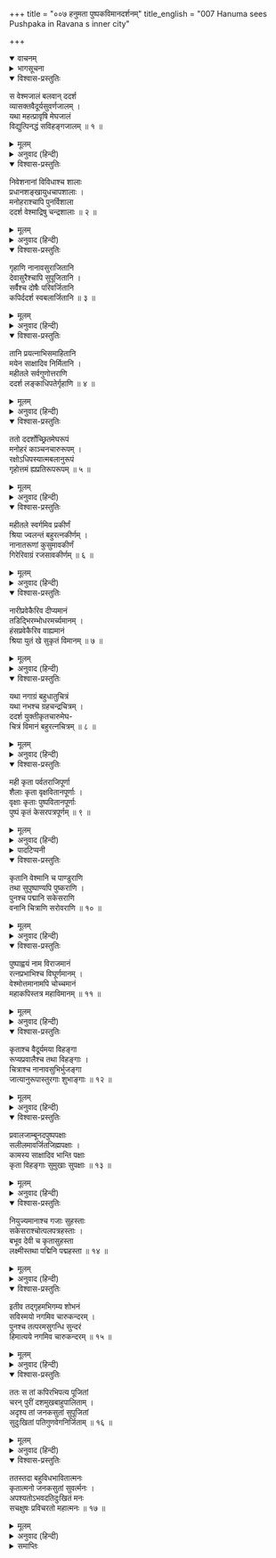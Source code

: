 +++
title = "००७ हनुमता पुष्पकविमानदर्शनम्"
title_english = "007 Hanuma sees Pushpaka in Ravana s inner city"

+++
<details open><summary>वाचनम्</summary>
<div caption="श्रीराम-हरिसीताराममूर्ति-घनपाठिभ्यां वचनम्" class="audioEmbed" src="https://archive.org/download/Ramayana-recitation-Sriram-harisItArAmamUrti-Ghanapaati-v2/Kanda_5/Kanda_5_SK-007-Hanuma_sees_Pushpaka_in_Ravana_s_inner_city.mp3"></div>
</details>

<details><summary>भागसूचना</summary>

7. रावणके भवन एवं पुष्पक विमानका वर्णन
</details>

<details open><summary>विश्वास-प्रस्तुतिः</summary>

स वेश्मजालं बलवान् ददर्श  
व्यासक्तवैदूर्यसुवर्णजालम् ।  
यथा महत्प्रावृषि मेघजालं  
विद्युत्पिनद्धं सविहङ्गजालम् ॥ १ ॥
</details>

<details><summary>मूलम्</summary>

स वेश्मजालं बलवान् ददर्श  
व्यासक्तवैदूर्यसुवर्णजालम् ।  
यथा महत्प्रावृषि मेघजालं  
विद्युत्पिनद्धं सविहङ्गजालम् ॥ १ ॥
</details>

<details><summary>अनुवाद (हिन्दी)</summary>

बलवान् वीर हनुमान् जी ने नीलमसे जड़ी हुई सोनेकी खिड़कियोंसे सुशोभित तथा पक्षिसमूहोंसे युक्त भवनोंका समुदाय देखा, जो वर्षाकालमें बिजलीसे युक्त महती मेघमालाके समान मनोहर जान पड़ता था ॥ १ ॥
</details>

<details open><summary>विश्वास-प्रस्तुतिः</summary>

निवेशनानां विविधाश्च शालाः  
प्रधानशङ्खायुधचापशालाः ।  
मनोहराश्चापि पुनर्विशाला  
ददर्श वेश्माद्रिषु चन्द्रशालाः ॥ २ ॥
</details>

<details><summary>मूलम्</summary>

निवेशनानां विविधाश्च शालाः  
प्रधानशङ्खायुधचापशालाः ।  
मनोहराश्चापि पुनर्विशाला  
ददर्श वेश्माद्रिषु चन्द्रशालाः ॥ २ ॥
</details>

<details><summary>अनुवाद (हिन्दी)</summary>

उसमें नाना प्रकारकी बैठकें, शङ्ख, आयुध और धनुषोंकी मुख्य-मुख्य शालाएँ तथा पर्वतोंके समान ऊँचे महलोंके ऊपर मनोहर एवं विशाल चन्द्रशालाएँ (अट्टालिकाएँ) देखीं ॥ २ ॥
</details>

<details open><summary>विश्वास-प्रस्तुतिः</summary>

गृहाणि नानावसुराजितानि  
देवासुरैश्चापि सुपूजितानि ।  
सर्वैश्च दोषैः परिवर्जितानि  
कपिर्ददर्श स्वबलार्जितानि ॥ ३ ॥
</details>

<details><summary>मूलम्</summary>

गृहाणि नानावसुराजितानि  
देवासुरैश्चापि सुपूजितानि ।  
सर्वैश्च दोषैः परिवर्जितानि  
कपिर्ददर्श स्वबलार्जितानि ॥ ३ ॥
</details>

<details><summary>अनुवाद (हिन्दी)</summary>

कपिवर हनुमान् ने वहाँ नाना प्रकारके रत्नोंसे सुशोभित ऐसे-ऐसे घर देखे, जिनकी देवता और असुर भी प्रशंसा करते थे । वे गृह सम्पूर्ण दोषोंसे रहित थे तथा रावणने उन्हें अपने पुरुषार्थसे प्राप्त किया था ॥ ३ ॥
</details>

<details open><summary>विश्वास-प्रस्तुतिः</summary>

तानि प्रयत्नाभिसमाहितानि  
मयेन साक्षादिव निर्मितानि ।  
महीतले सर्वगुणोत्तराणि  
ददर्श लङ्काधिपतेर्गृहाणि ॥ ४ ॥
</details>

<details><summary>मूलम्</summary>

तानि प्रयत्नाभिसमाहितानि  
मयेन साक्षादिव निर्मितानि ।  
महीतले सर्वगुणोत्तराणि  
ददर्श लङ्काधिपतेर्गृहाणि ॥ ४ ॥
</details>

<details><summary>अनुवाद (हिन्दी)</summary>

वे भवन बड़े प्रयत्नसे बनाये गये थे और ऐसे अद्भुत लगते थे, मानो साक्षात् मयदानवने ही उनका निर्माण किया हो । हनुमान् जी ने उन्हें देखा, लंकापति रावणके वे घर इस भूतलपर सभी गुणोंमें सबसे बढ़-चढ़कर थे ॥ ४ ॥
</details>

<details open><summary>विश्वास-प्रस्तुतिः</summary>

ततो ददर्शोच्छ्रितमेघरूपं  
मनोहरं काञ्चनचारुरूपम् ।  
रक्षोऽधिपस्यात्मबलानुरूपं  
गृहोत्तमं ह्यप्रतिरूपरूपम् ॥ ५ ॥
</details>

<details><summary>मूलम्</summary>

ततो ददर्शोच्छ्रितमेघरूपं  
मनोहरं काञ्चनचारुरूपम् ।  
रक्षोऽधिपस्यात्मबलानुरूपं  
गृहोत्तमं ह्यप्रतिरूपरूपम् ॥ ५ ॥
</details>

<details><summary>अनुवाद (हिन्दी)</summary>

फिर उन्होंने राक्षसराज रावणका उसकी शक्तिके अनुरूप अत्यन्त उत्तम और अनुपम भवन (पुष्पक विमान) देखा, जो मेघके समान ऊँचा, सुवर्णके समान सुन्दर कान्तिवाला तथा मनोहर था ॥ ५ ॥
</details>

<details open><summary>विश्वास-प्रस्तुतिः</summary>

महीतले स्वर्गमिव प्रकीर्णं  
श्रिया ज्वलन्तं बहुरत्नकीर्णम् ।  
नानातरूणां कुसुमावकीर्णं  
गिरेरिवाग्रं रजसावकीर्णम् ॥ ६ ॥
</details>

<details><summary>मूलम्</summary>

महीतले स्वर्गमिव प्रकीर्णं  
श्रिया ज्वलन्तं बहुरत्नकीर्णम् ।  
नानातरूणां कुसुमावकीर्णं  
गिरेरिवाग्रं रजसावकीर्णम् ॥ ६ ॥
</details>

<details><summary>अनुवाद (हिन्दी)</summary>

वह इस भूतलपर बिखरे हुए स्वर्णके समान जान पड़ता था । अपनी कान्तिसे प्रज्वलित-सा हो रहा था । अनेकानेक रत्नोंसे व्याप्त, भाँति-भाँतिके वृक्षोंके फूलोंसे आच्छादित तथा पुष्पोंके परागसे भरे हुए पर्वत-शिखरके समान शोभा पाता था ॥ ६ ॥
</details>

<details open><summary>विश्वास-प्रस्तुतिः</summary>

नारीप्रवेकैरिव दीप्यमानं  
तडिद्भिरम्भोधरमर्च्यमानम् ।  
हंसप्रवेकैरिव वाह्यमानं  
श्रिया युतं खे सुकृतं विमानम् ॥ ७ ॥
</details>

<details><summary>मूलम्</summary>

नारीप्रवेकैरिव दीप्यमानं  
तडिद्भिरम्भोधरमर्च्यमानम् ।  
हंसप्रवेकैरिव वाह्यमानं  
श्रिया युतं खे सुकृतं विमानम् ॥ ७ ॥
</details>

<details><summary>अनुवाद (हिन्दी)</summary>

वह विमानरूप भवन विद्युन्मालाओंसे पूजित मेघके समान रमणी-रत्नोंसे देदीप्यमान हो रहा था और श्रेष्ठ हंसोंद्वारा आकाशमें ढोये जाते हुए विमानकी भाँति जान पड़ता था । उस दिव्य विमानको बहुत सुन्दर ढंगसे बनाया गया था । वह अद्भुत शोभासे सम्पन्न दिखायी देता था ॥
</details>

<details open><summary>विश्वास-प्रस्तुतिः</summary>

यथा नगाग्रं बहुधातुचित्रं  
यथा नभश्च ग्रहचन्द्रचित्रम् ।  
ददर्श युक्तीकृतचारुमेघ-  
चित्रं विमानं बहुरत्नचित्रम् ॥ ८ ॥
</details>

<details><summary>मूलम्</summary>

यथा नगाग्रं बहुधातुचित्रं  
यथा नभश्च ग्रहचन्द्रचित्रम् ।  
ददर्श युक्तीकृतचारुमेघ-  
चित्रं विमानं बहुरत्नचित्रम् ॥ ८ ॥
</details>

<details><summary>अनुवाद (हिन्दी)</summary>

जैसे अनेक धातुओंके कारण पर्वतशिखर, ग्रहों और चन्द्रमाके कारण आकाश तथा अनेक वर्णोंसे युक्त होनेके कारण मनोहर मेघ विचित्र शोभा धारण करते हैं, उसी तरह नाना प्रकारके रत्नोंसे निर्मित होनेके कारण वह विमान भी विचित्र शोभासे सम्पन्न दिखायी देता था ॥ ८ ॥
</details>

<details open><summary>विश्वास-प्रस्तुतिः</summary>

मही कृता पर्वतराजिपूर्णा  
शैलाः कृता वृक्षवितानपूर्णाः ।  
वृक्षाः कृताः पुष्पवितानपूर्णाः  
पुष्पं कृतं केसरपत्रपूर्णम् ॥ ९ ॥
</details>

<details><summary>मूलम्</summary>

मही कृता पर्वतराजिपूर्णा  
शैलाः कृता वृक्षवितानपूर्णाः ।  
वृक्षाः कृताः पुष्पवितानपूर्णाः  
पुष्पं कृतं केसरपत्रपूर्णम् ॥ ९ ॥
</details>

<details><summary>अनुवाद (हिन्दी)</summary>

उस विमानकी आधारभूमि (आरोहियोंके खड़े होनेका स्थान) सोने और मणियोंके द्वारा निर्मित कृत्रिम पर्वत-मालाओंसे पूर्ण बनायी गयी थी । वे पर्वत वृक्षोंकी विस्तृत पंक्तियोंसे हरे-भरे रचे गये थे । वे वृक्ष फूलोंके बाहुल्यसे व्याप्त बनाये गये थे तथा वे पुष्प भी केसर एवं पंखुड़ियोंसे पूर्ण निर्मित हुए थे* ॥ ९ ॥
</details>

<details><summary>पादटिप्पनी</summary>

* जहाँ पूर्वकथित वस्तुओंके प्रति उत्तरोत्तर कथित वस्तुओंका विशेषण-भावसे स्थापन किया जाय, वहाँ ‘एकावली’ अलंकार माना गया है । इस लक्षणके अनुसार इस श्लोकमें एकावली अलंकार है । यहाँ ‘मही’ का विशेषण पर्वत, पर्वतका वृक्ष और वृक्षका विशेषण पुष्प आदि समझना चाहिये । गोविन्दराजने यहाँ ‘अधिक’ नामक अलंकार माना है, परंतु जहाँ आधारसे आधेयकी विशेषता बतायी गयी हो वही इसका विषय है; यहाँ ऐसी बात नहीं है ।
</details>

<details open><summary>विश्वास-प्रस्तुतिः</summary>

कृतानि वेश्मानि च पाण्डुराणि  
तथा सुपुष्पाण्यपि पुष्कराणि ।  
पुनश्च पद्मानि सकेसराणि  
वनानि चित्राणि सरोवराणि ॥ १० ॥
</details>

<details><summary>मूलम्</summary>

कृतानि वेश्मानि च पाण्डुराणि  
तथा सुपुष्पाण्यपि पुष्कराणि ।  
पुनश्च पद्मानि सकेसराणि  
वनानि चित्राणि सरोवराणि ॥ १० ॥
</details>

<details><summary>अनुवाद (हिन्दी)</summary>

उस विमानमें श्वेतभवन बने हुए थे । सुन्दर फूलोंसे सुशोभित पोखरे बनाये गये थे । केसरयुक्त कमल, विचित्र वन और अद्भुत सरोवरोंका भी निर्माण किया गया था ॥ १० ॥
</details>

<details open><summary>विश्वास-प्रस्तुतिः</summary>

पुष्पाह्वयं नाम विराजमानं  
रत्नप्रभाभिश्च विघूर्णमानम् ।  
वेश्मोत्तमानामपि चोच्चमानं  
महाकपिस्तत्र महाविमानम् ॥ ११ ॥
</details>

<details><summary>मूलम्</summary>

पुष्पाह्वयं नाम विराजमानं  
रत्नप्रभाभिश्च विघूर्णमानम् ।  
वेश्मोत्तमानामपि चोच्चमानं  
महाकपिस्तत्र महाविमानम् ॥ ११ ॥
</details>

<details><summary>अनुवाद (हिन्दी)</summary>

महाकपि हनुमान् ने जिस सुन्दर विमानको वहाँ देखा, उसका नाम पुष्पक था । वह रत्नोंकी प्रभासे प्रकाशमान था और इधर-उधर भ्रमण करता था । देवताओंके गृहाकार उत्तम विमानोंमें सबसे अधिक आदर उस महाविमान पुष्पकका ही होता था ॥ ११ ॥
</details>

<details open><summary>विश्वास-प्रस्तुतिः</summary>

कृताश्च वैदूर्यमया विहङ्गा  
रूप्यप्रवालैश्च तथा विहङ्गाः ।  
चित्राश्च नानावसुभिर्भुजङ्गा  
जात्यानुरूपास्तुरगाः शुभाङ्गाः ॥ १२ ॥
</details>

<details><summary>मूलम्</summary>

कृताश्च वैदूर्यमया विहङ्गा  
रूप्यप्रवालैश्च तथा विहङ्गाः ।  
चित्राश्च नानावसुभिर्भुजङ्गा  
जात्यानुरूपास्तुरगाः शुभाङ्गाः ॥ १२ ॥
</details>

<details><summary>अनुवाद (हिन्दी)</summary>

उसमें नीलम, चाँदी और मूँगोंके आकाशचारी पक्षी बनाये गये थे । नाना प्रकारके रत्नोंसे विचित्र वर्णके सर्पोंका निर्माण किया गया था और अच्छी जातिके घोड़ोंके समान ही सुन्दर अंगवाले अश्व भी बनाये गये थे ॥ १२ ॥
</details>

<details open><summary>विश्वास-प्रस्तुतिः</summary>

प्रवालजाम्बूनदपुष्पपक्षाः  
सलीलमावर्जितजिह्मपक्षाः ।  
कामस्य साक्षादिव भान्ति पक्षाः  
कृता विहङ्गाः सुमुखाः सुपक्षाः ॥ १३ ॥
</details>

<details><summary>मूलम्</summary>

प्रवालजाम्बूनदपुष्पपक्षाः  
सलीलमावर्जितजिह्मपक्षाः ।  
कामस्य साक्षादिव भान्ति पक्षाः  
कृता विहङ्गाः सुमुखाः सुपक्षाः ॥ १३ ॥
</details>

<details><summary>अनुवाद (हिन्दी)</summary>

उस विमानपर सुन्दर मुख और मनोहर पंखवाले बहुत-से ऐसे विहङ्गम निर्मित हुए थे, जो साक्षात् कामदेवके सहायक जान पड़ते थे । उनकी पाँखें मूँगे और सुवर्णके बने हुए फूलोंसे युक्त थीं तथा उन्होंने लीलापूर्वक अपने बाँके पंखोंको समेट रखा था ॥ १३ ॥
</details>

<details open><summary>विश्वास-प्रस्तुतिः</summary>

नियुज्यमानाश्च गजाः सुहस्ताः  
सकेसराश्चोत्पलपत्रहस्ताः ।  
बभूव देवी च कृतासुहस्ता  
लक्ष्मीस्तथा पद्मिनि पद्महस्ता ॥ १४ ॥
</details>

<details><summary>मूलम्</summary>

नियुज्यमानाश्च गजाः सुहस्ताः  
सकेसराश्चोत्पलपत्रहस्ताः ।  
बभूव देवी च कृतासुहस्ता  
लक्ष्मीस्तथा पद्मिनि पद्महस्ता ॥ १४ ॥
</details>

<details><summary>अनुवाद (हिन्दी)</summary>

उस विमानके कमलमण्डित सरोवरमें ऐसे हाथी बनाये गये थे, जो लक्ष्मीके अभिषेक-कार्यमें नियुक्त थे । उनकी सूँड़ बड़ी सुन्दर थी । उनके अंगोंमें कमलोंके केसर लगे हुए थे तथा उन्होंने अपनी सूँड़ोंमें कमल-पुष्प धारण किये थे । उनके साथ ही वहाँ तेजस्विनी लक्ष्मी देवीकी प्रतिमा भी विराजमान थी, जिनका उन हाथियोंके द्वारा अभिषेक हो रहा था । उनके हाथ बड़े सुन्दर थे । उन्होंने अपने हाथमें कमल-पुष्प धारण कर रखा था ॥ १४ ॥
</details>

<details open><summary>विश्वास-प्रस्तुतिः</summary>

इतीव तद‍्गृहमभिगम्य शोभनं  
सविस्मयो नगमिव चारुकन्दरम् ।  
पुनश्च तत्परमसुगन्धि सुन्दरं  
हिमात्यये नगमिव चारुकन्दरम् ॥ १५ ॥
</details>

<details><summary>मूलम्</summary>

इतीव तद‍्गृहमभिगम्य शोभनं  
सविस्मयो नगमिव चारुकन्दरम् ।  
पुनश्च तत्परमसुगन्धि सुन्दरं  
हिमात्यये नगमिव चारुकन्दरम् ॥ १५ ॥
</details>

<details><summary>अनुवाद (हिन्दी)</summary>

इस प्रकार सुन्दर कन्दराओंवाले पर्वतके समान तथा वसन्त-ऋतुमें सुन्दर कोटरोंवाले परम सुगन्धयुक्त वृक्षके समान उस शोभायमान मनोहर भवन (विमान)-में पहुँचकर हनुमान् जी बड़े विस्मित हुए ॥ १५ ॥
</details>

<details open><summary>विश्वास-प्रस्तुतिः</summary>

ततः स तां कपिरभिपत्य पूजितां  
चरन् पुरीं दशमुखबाहुपालिताम् ।  
अदृश्य तां जनकसुतां सुपूजितां  
सुदुःखितां पतिगुणवेगनिर्जिताम् ॥ १६ ॥
</details>

<details><summary>मूलम्</summary>

ततः स तां कपिरभिपत्य पूजितां  
चरन् पुरीं दशमुखबाहुपालिताम् ।  
अदृश्य तां जनकसुतां सुपूजितां  
सुदुःखितां पतिगुणवेगनिर्जिताम् ॥ १६ ॥
</details>

<details><summary>अनुवाद (हिन्दी)</summary>

तदनन्तर दशमुख रावणके बाहुबलसे पालित उस प्रशंसित पुरीमें जाकर चारों ओर घूमनेपर भी पतिके गुणोंके वेगसे पराजित (विमुग्ध) अत्यन्त दुःखिनी और परम पूजनीया जनककिशोरी सीताको न देखकर कपिवर हनुमान् बड़ी चिन्तामें पड़ गये ॥ १६ ॥
</details>

<details open><summary>विश्वास-प्रस्तुतिः</summary>

ततस्तदा बहुविधभावितात्मनः  
कृतात्मनो जनकसुतां सुवर्त्मनः ।  
अपश्यतोऽभवदतिदुःखितं मनः  
सचक्षुषः प्रविचरतो महात्मनः ॥ १७ ॥
</details>

<details><summary>मूलम्</summary>

ततस्तदा बहुविधभावितात्मनः  
कृतात्मनो जनकसुतां सुवर्त्मनः ।  
अपश्यतोऽभवदतिदुःखितं मनः  
सचक्षुषः प्रविचरतो महात्मनः ॥ १७ ॥
</details>

<details><summary>अनुवाद (हिन्दी)</summary>

महात्मा हनुमान् जी  अनेक प्रकारसे परमार्थ-चिन्तनमें तत्पर रहनेवाले कृतात्मा (पवित्र अन्तःकरणवाले) सन्मार्गगामी तथा उत्तम दृष्टि रखनेवाले थे । इधर-उधर बहुत घूमनेपर भी जब उन महात्माको जानकीजीका पता न लगा, तब उनका मन बहुत दुःखी हो गया ॥
</details>

<details><summary>समाप्तिः</summary>

इत्यार्षे श्रीमद्रामायणे वाल्मीकीये आदिकाव्ये सुन्दरकाण्डे सप्तमः सर्गः ॥ ७ ॥  
इस प्रकार श्रीवाल्मीकिनिर्मित आर्षरामायण आदिकाव्यके सुन्दरकाण्डमें सातवाँ सर्ग पूरा हुआ ॥ ७ ॥
</details>


